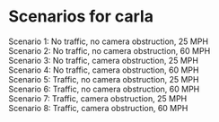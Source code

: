 # Scenarios for carla

Scenario 1: No traffic, no camera obstruction, 25 MPH<br>
Scenario 2: No traffic, no camera obstruction, 60 MPH<br>
Scenario 3: No traffic, camera obstruction, 25 MPH<br>
Scenario 4: No traffic, camera obstruction, 60 MPH<br>
Scenario 5: Traffic, no camera obstruction, 25 MPH<br>
Scenario 6: Traffic, no camera obstruction, 60 MPH<br>
Scenario 7: Traffic, camera obstruction, 25 MPH<br>
Scenario 8: Traffic, camera obstruction, 60 MPH
